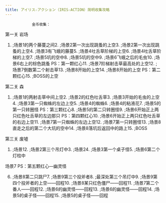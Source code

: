 ```yaml
---
title: アイリス☆アクション（IRIS☆ACTION）简明收集攻略
---
```


                金币收集：

第一关 岩场

1. ;场景1的两个藤蔓之间2. ;场景2第一次出现跳蚤的上空3. ;场景2第一次出现跳蚤的上空4. ;场景3有飞蛾的藤蔓5. ;场景4吐舌草阶梯的上空6. ;场景4吐舌草阶梯的上空7. ;场景5坑的空中8. ;场景5坑的空中9. ;场景6飞蛾之后的毛虫10. ;场景6右上的棕色跳蚤 PS：第一颗红心11. ;场景7阶梯射击草最高处的上空12. ;场景7倒数第二个射击草13. ;场景8开始的上空14. ;场景8开始的上空 PS：第二颗红心15. ;BOSS的上空

第二关 森

1. ;场景1的两射击草中间上空2. ;场景2的红色吐舌草3. ;场景3开始的毛虫的上空4. ;场景3第一只蜘蛛的左边上空5. ;场景4的蜘蛛6. ;场景4的粘液花7. ;场景5的第一只转圈怪 PS：第三颗红心8. ;场景5的第二只转圈怪9. ;场景6开始正上两只红色吐舌草的左边那只 PS：第四颗红心10. ;场景6开始正上两只红色吐舌草的右边上空11. ;场景7第一只蜘蛛的左边上空12. ;场景7第一只转圈怪13. ;场景8直走之后的第二个大坑的空中14. ;场景8落坑后返回中的路上15. ;BOSS

第三关 废墟

1. ;场景12. ;场景2第三个吊灯中3. ;场景24. ;场景3第一个桌子怪5. ;场景6第二个灯柱中

场景7 PS：第五颗红心—幽灵怪

6. ;场景8第二只跳尸7. ;场景9第三个投斧者8. ;最深处第三个吊灯中9. ;场景9第四个投斧者的上空——回程10. ;场景8某只红色僵尸——回程11. ;场景7第二个番人——回程12. ;场景6的幽灵怪——回程13. ;场景6的幽灵怪——回程14. ;场景5的桌子怪——回程15. ;场景5的桌子怪——回程


              
